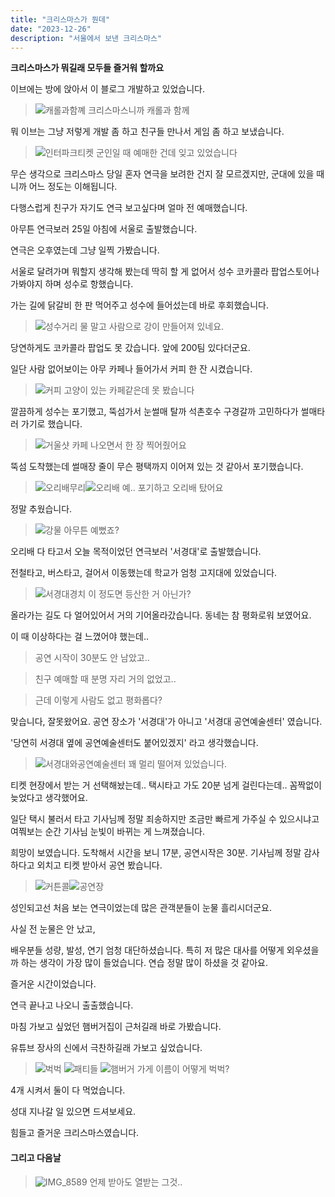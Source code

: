 ```yaml
---
title: "크리스마스가 뭔데"
date: "2023-12-26"
description: "서울에서 보낸 크리스마스"
---
```


**크리스마스가 뭐길래 모두들 즐거워 할까요**

이브에는 방에 앉아서 이 블로그 개발하고 있었습니다.

> ![캐롤과함꼐](https://github.com/TaehyunJeon0203/TaehyunJeon0203.github.io/assets/84451999/1e612419-5309-466d-bfeb-fc00677b6e4a)
> 크리스마스니까 캐롤과 함께

뭐 이브는 그냥 저렇게 개발 좀 하고 친구들 만나서 게임 좀 하고 보냈습니다.

> ![인터파크티켓](https://github.com/TaehyunJeon0203/TaehyunJeon0203.github.io/assets/84451999/2606f637-4ff6-45ac-844b-95e4f663781d)
> 군인일 때 예매한 건데 잊고 있었습니다

무슨 생각으로 크리스마스 당일 혼자 연극을 보려한 건지 잘 모르겠지만, 군대에 있을 때니까 어느 정도는 이해됩니다.

다행스럽게 친구가 자기도 연극 보고싶다며 얼마 전 예매했습니다.

아무튼 연극보러 25일 아침에 서울로 출발했습니다.

연극은 오후였는데 그냥 일찍 가봤습니다.

서울로 달려가며 뭐할지 생각해 봤는데 딱히 할 게 없어서 성수 코카콜라 팝업스토어나 가봐야지 하며 성수로 항했습니다.

가는 길에 닭갈비 한 판 먹어주고 성수에 들어섰는데 바로 후회했습니다.

> ![성수거리](https://github.com/TaehyunJeon0203/TaehyunJeon0203.github.io/assets/84451999/6b4ad4c8-7bb9-4abf-83e2-6b2d0cbf7460)
> 물 말고 사람으로 강이 만들어져 있네요.

당연하게도 코카콜라 팝업도 못 갔습니다. 앞에 200팀 있다더군요.

일단 사람 없어보이는 아무 카페나 들어가서 커피 한 잔 시켰습니다.

> ![커피](https://github.com/TaehyunJeon0203/TaehyunJeon0203.github.io/assets/84451999/f66ec7f7-9a42-489a-9e7c-5c7e8f34ebdb)
> 고양이 있는 카페같은데 못 봤습니다

깔끔하게 성수는 포기했고, 뚝섬가서 눈썰매 탈까 석촌호수 구경갈까 고민하다가 썰매타러 가기로 했습니다.

> ![거울샷](https://github.com/TaehyunJeon0203/TaehyunJeon0203.github.io/assets/84451999/b5c0674e-467e-4886-8cf4-10897710bb7f)
> 카페 나오면서 한 장 찍어줬어요

뚝섬 도착했는데 썰매장 줄이 무슨 평택까지 이어져 있는 것 같아서 포기했습니다.

> ![오리배무리](https://github.com/TaehyunJeon0203/TaehyunJeon0203.github.io/assets/84451999/2399a20e-e2e6-40fa-afe6-f87318fe557d)![오리배](https://github.com/TaehyunJeon0203/TaehyunJeon0203.github.io/assets/84451999/8f047171-db2d-4322-9733-d8f67965437f)
> 예.. 포기하고 오리배 탔어요

정말 추웠습니다.

> ![강물](https://github.com/TaehyunJeon0203/TaehyunJeon0203.github.io/assets/84451999/604a3fe0-e62f-4254-8c71-cb8530edfa3e)
> 아무튼 예뻤죠?

오리배 다 타고서 오늘 목적이었던 연극보러 '서경대'로 출발했습니다.

전철타고, 버스타고, 걸어서 이동했는데 학교가 엄청 고지대에 있었습니다.

> ![서경대경치](https://github.com/TaehyunJeon0203/TaehyunJeon0203.github.io/assets/84451999/22c52620-db66-4cfe-add2-7f7799685b30)
> 이 정도면 등산한 거 아닌가?

올라가는 길도 다 얼어있어서 거의 기어올라갔습니다.
동네는 참 평화로워 보였어요.

이 때 이상하다는 걸 느꼈어야 했는데..

> 공연 시작이 30분도 안 남았고..

> 친구 예매할 때 분명 자리 거의 없었고..

> 근데 이렇게 사람도 없고 평화롭다?

맞습니다, 잘못왔어요. 공연 장소가 '서경대'가 아니고 '서경대 공연예술센터' 였습니다.

'당연히 서경대 옆에 공연예술센터도 붙어있겠지' 라고 생각했습니다.

> ![서경대와공연예술센터](https://github.com/TaehyunJeon0203/TaehyunJeon0203.github.io/assets/84451999/e1089360-61c8-48e0-8caa-77fcb5def4fe)
> 꽤 멀리 떨어져 있었습니다.

티켓 현장에서 받는 거 선택해놨는데.. 택시타고 가도 20분 넘게 걸린다는데.. 꼼짝없이 늦었다고 생각했어요.

일단 택시 불러서 타고 기사님께 정말 죄송하지만 조금만 빠르게 가주실 수 있으시냐고 여쭤보는 순간 기사님 눈빛이 바뀌는 게 느껴졌습니다.

희망이 보였습니다. 도착해서 시간을 보니 17분, 공연시작은 30분. 기사님께 정말 감사하다고 외치고 티켓 받아서 공연 봤습니다.

> ![커튼콜](https://github.com/TaehyunJeon0203/TaehyunJeon0203.github.io/assets/84451999/a36d09ac-99c6-4255-81ee-5a8e9bb20840)![공연장](https://github.com/TaehyunJeon0203/TaehyunJeon0203.github.io/assets/84451999/081a6a80-1bf6-465a-8c95-b03ffb84c9c5)

성인되고선 처음 보는 연극이었는데 많은 관객분들이 눈물 흘리시더군요.

사실 전 눈물은 안 났고,

배우분들 성량, 발성, 연기 엄청 대단하셨습니다. 특히 저 많은 대사를 어떻게 외우셨을까 하는 생각이 가장 많이 들었습니다.
연습 정말 많이 하셨을 것 같아요.

즐거운 시간이었습니다.

연극 끝나고 나오니 출출했습니다.

마침 가보고 싶었던 햄버거집이 근처길래 바로 가봤습니다.

유튜브 장사의 신에서 극찬하길래 가보고 싶었습니다.

> ![벅벅](https://github.com/TaehyunJeon0203/TaehyunJeon0203.github.io/assets/84451999/2cc92a1e-f285-456b-a2d7-8a2148b6dc59) ![패티들](https://github.com/TaehyunJeon0203/TaehyunJeon0203.github.io/assets/84451999/19fb3396-18c6-4733-9246-e7748693d70d) ![햄버거](https://github.com/TaehyunJeon0203/TaehyunJeon0203.github.io/assets/84451999/e67f72ee-67d9-4c14-93d9-31e715b8383d)
> 가게 이름이 어떻게 벅벅?

4개 시켜서 둘이 다 먹었습니다.

성대 지나갈 일 있으면 드셔보세요.

힘들고 즐거운 크리스마스였습니다.

#### 그리고 다음날

> ![IMG_8589](https://github.com/TaehyunJeon0203/TaehyunJeon0203.github.io/assets/84451999/9758ac5f-df38-4abd-bb66-a63476ad89fe)
> 언제 받아도 열받는 그것..
